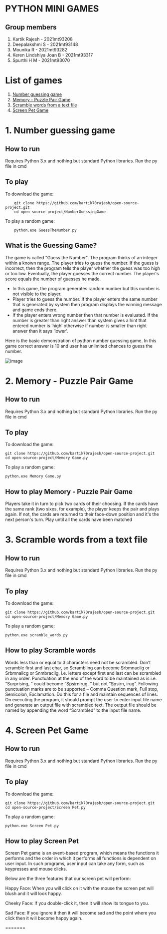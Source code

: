 # PYTHON MINI GAMES

## Group members

1. Kartik Rajesh            -   2021mt93208
2. Deepalakshmi S           -   2021mt93148
3. Mounika R                -   2021mt93282
4. Keren Lindshiya Joan B   -   2021mt93317
5. Spurthi H M              -   2021mt93070

# List of games
1. [Number guessing game](https://github.com/kartik70rajesh/open-source-project#1-number-guessing-game)
2. [Memory - Puzzle Pair Game](https://github.com/kartik70rajesh/open-source-project#2-memory---puzzle-pair-game)
3. [Scramble words from a text file](https://github.com/kartik70rajesh/open-source-project#3-scramble-words-from-a-text-file)
4. [Screen Pet Game](https://github.com/kartik70rajesh/open-source-project#4-screen-pet-game)

# 1. Number guessing game

## How to run
Requires Python 3.x and nothing but standard Python libraries.
Run the py file in cmd

## To play

To download the game:

        git clone https://github.com/kartik70rajesh/open-source-project.git
        cd open-source-project/NumberGuessingGame

To play a random game:

        python.exe GuessTheNumber.py

## What is the Guessing Game?
The game is called "Guess the Number". The program thinks of an integer within a known range. The player tries to guess the number. If the guess is incorrect, then the program tells the  player whether the guess was too high or too low. Eventually, the player guesses the correct number. The player's score equals the number of guesses he made.

- In this game, the program generates random number but this number is not visible to the player.
- Player tries to guess the number. If the player enters the same number that is generated by system then program displays the winning message and game ends there.
- If the player enters wrong number then that number is evaluated. If the number is greater than right answer than system gives a hint that entered number is ‘high’ otherwise if number is smaller than right answer than it says ‘lower’.

Here is the basic demonstration of python number guessing game. In this game correct answer is 10 and user has unlimited chances to guess the number.

![image](https://user-images.githubusercontent.com/98651685/167257822-1821402c-8c52-422b-9ea1-b7c19250d4c3.png)

# 2. Memory - Puzzle Pair Game

## How to run
Requires Python 3.x and nothing but standard Python libraries.
Run the py file in cmd

## To play

To download the game:

    git clone https://github.com/kartik70rajesh/open-source-project.git
    cd open-source-project/Memory Game.py

To play a random game:

    python.exe Memory Game.py

## How to play Memory - Puzzle Pair Game

Players take it in turn to pick two cards of their choosing. If the cards have the same rank (two sixes, for example), the player keeps the pair and plays again. If not, the cards are returned to their face-down position and it's the next person's turn. Play until all the cards have been matched


# 3. Scramble words from a text file

##  How to run
Requires Python 3.x and nothing but standard Python libraries.
Run the py file in cmd

## To play
To download the game:

    git clone https://github.com/kartik70rajesh/open-source-project.git
    cd open-source-project/Memory Game.py

To play a random game:

    python.exe scramble_words.py
    
## How to play Scramble words
  
  Words less than or equal to 3 characters need not be scrambled.
  Don’t scramble first and last char, so Scrambling can become Srbmnacilg or Srbmnailcg or Snmbracilg, i.e. letters except first and last can be scrambled in any order.
  Punctuation at the end of the word to be maintained as is i.e. “Surprising, ” could become “Spsirnirug, ” but not “Spsirn, irug”.
  Following punctuation marks are to be supported – Comma Question mark, Full stop, Semicolon, Exclamation.
  Do this for a file and maintain sequences of lines.
  On executing the program, it should prompt the user to enter input file name and generate an output file with scrambled text. The output file should be named by   appending the word “Scrambled” to the input file name.
  
# 4. Screen Pet Game

##  How to run
Requires Python 3.x and nothing but standard Python libraries.
Run the py file in cmd

## To play
To download the game:

    git clone https://github.com/kartik70rajesh/open-source-project.git
    cd open-source-project/Screen Pet.py

To play a random game:

    python.exe Screen Pet.py
    
## How to play Screen Pet
  
Screen Pet game is an event-based program, which means the functions it performs and the order in which it performs all functions is dependent on user input. In such programs, user input can take any form, such as keypresses and mouse clicks.

Below are the three features that our screen pet will perform:

Happy Face: When you will click on it with the mouse the screen pet will blush and it will look happy.

Cheeky Face: If you double-click it, then it will show its tongue to you.

Sad Face: If you ignore it then it will become sad and the point where you click then it will become happy again.
  
=======

